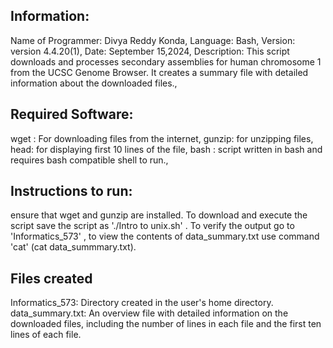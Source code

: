 ## Information:
Name of Programmer: Divya Reddy Konda,
Language: Bash,
Version: version 4.4.20(1),
Date: September 15,2024,
Description: This script downloads and processes secondary assemblies for human chromosome 1 from the UCSC Genome Browser. It creates a summary file with detailed information about the downloaded files.,

## Required Software:
wget : For downloading files from the internet,
gunzip: for unzipping files,
head: for displaying first 10 lines of the file,
bash : script written in bash and requires bash compatible shell to run.,

## Instructions to run:
ensure that wget and gunzip are installed.
To download and execute the script save the script as './Intro to unix.sh' .
To verify the output go to 'Informatics_573' , to view the contents of data_summary.txt use command 'cat' (cat data_summmary.txt).

## Files created
Informatics_573: Directory created in the user's home directory.
data_summary.txt: An overview file with detailed information on the downloaded files, including the number of lines in each file and the first ten lines of each file.












